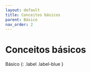 ```yaml
---
layout: default
title: Conceitos básicos
parent: Básico
nav_order: 2
---
```


# Conceitos básicos

Básico
{: .label .label-blue }
